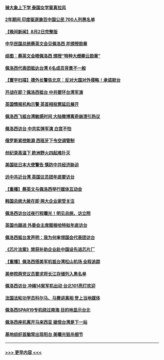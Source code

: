 #### [骑大象上下学 泰国女学童真拉风](../pages/prog202/a103493623.md?t=08031801) 
#### [2年期间 印度驱逐逾百中国公民 700人列黑名单](../pages/prog202/a103493594.md?t=08031801) 
#### [【晚间新闻】8月2日完整版](../pages/prog202/a103493468.md?t=08031801) 
#### [中华民国总统蔡英文会见佩洛西 并颁授勋章](../pages/prog202/a103493486.md?t=08031801) 
#### [组图：蔡英文会晤佩洛西 颁授“特种大绶卿云勋章”](../pages/prog202/a103493509.md?t=08031801) 
#### [佩洛西代表团抵达台湾 6名成员背景不一般](../pages/prog202/a103493520.md?t=08031801) 
#### [【寰宇扫描】德外长警告北京：反对大国对外侵略！承诺挺台](../pages/prog202/a103493507.md?t=08031801) 
#### [开战在即？佩洛西抵台 中共要环台湾军演](../pages/prog202/a103493491.md?t=08031801) 
#### [英国情报机构示警 英首相投票延后展开](../pages/prog202/a103493462.md?t=08031801) 
#### [佩洛西飞抵台湾敏感时间 大陆微博离奇崩溃引热议](../pages/prog202/a103493427.md?t=08031801) 
#### [佩洛西访台 中共实弹军演 白宫不怕](../pages/prog202/a103493308.md?t=08031801) 
#### [俄罗斯紧控能源 西班牙下令空调管制](../pages/prog202/a103493312.md?t=08031801) 
#### [创纪录高温下 欧洲野火四起难扑灭](../pages/prog202/a103493314.md?t=08031801) 
#### [美国驻日本大使警告 慎防中共经济胁迫](../pages/prog202/a103493341.md?t=08031801) 
#### [远中共近台湾 英国议员团年底要访台](../pages/prog202/a103493305.md?t=08031801) 
#### [【重播】蔡英文与佩洛西举行媒体互动会](../pages/prog202/a103493186.md?t=08031801) 
#### [韩国总统大赦在即 两大企业家受关注](../pages/prog202/a103493059.md?t=08031801) 
#### [佩洛西访台过夜行程曝光！明见总统、访立院](../pages/prog202/a103493035.md?t=08031801) 
#### [英国也跟进 外委会主席图根哈特拟年底访台](../pages/prog202/a103493047.md?t=08031801) 
#### [佩洛西抵台发声明：我为何率领国会代表团访台](../pages/prog202/a103492932.md?t=08031801) 
#### [《芯片法案》禁获补助企业赴中国设先进芯片厂](../pages/prog202/a103492914.md?t=08031801) 
#### [【重播】佩洛西搭美军机抵台湾松山机场 全程追踪](../pages/prog202/a103492868.md?t=08031801) 
#### [美参院两党议员要求将长江存储列入黑名单](../pages/prog202/a103492895.md?t=08031801) 
#### [佩洛西访台 冲绳14架军机出动 台北101亮灯欢迎](../pages/prog202/a103492905.md?t=08031801) 
#### [法国法轮功学员科尔马、马赛讲真相 登上当地媒体](../pages/prog202/a103492885.md?t=08031801) 
#### [佩洛西SPAR19专机绕过南海 目的地显示台北](../pages/prog202/a103492864.md?t=08031801) 
#### [佩洛西座机离开马来西亚 据信台湾是下一站](../pages/prog202/a103492821.md?t=08031801) 
#### [基地组织首脑常出现阳台 美曝光狙杀细节](../pages/prog202/a103492702.md?t=08031801) 

----
#### [ >>> 更早内容 <<< ](../indexes/prog202-earlier.md)
